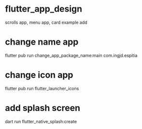 # flutter_app_design

scrolls app, menu app, card example add 

# change name app

flutter pub run change_app_package_name:main com.ingjd.espitia

# change icon app 
flutter pub run flutter_launcher_icons

# add splash screen
dart run flutter_native_splash:create